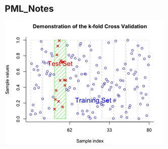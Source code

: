# PML_Notes

[![Watch the video](https://github.com/ChetanKnowIt/PML_Notes/blob/main/assets/kfold.png)](https://github.com/ChetanKnowIt/PML_Notes/blob/main/assets/kfold_demo.mp4)
